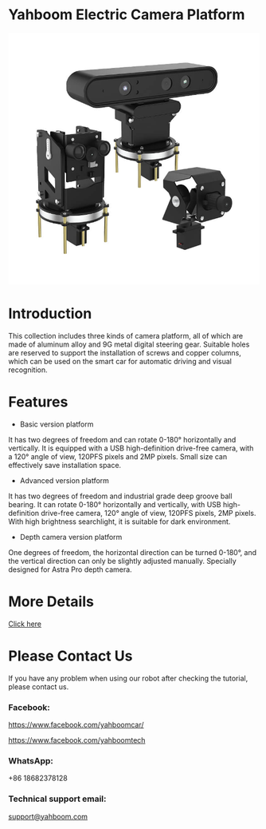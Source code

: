 # Yahboom Electric Camera Platform
![](https://github.com/YahboomTechnology/Camera-PTZ/blob/main/Camera-PTZ.jpg)
# Introduction
This collection includes three kinds of camera platform, all of which are made of aluminum alloy and 9G metal digital steering gear. Suitable holes are reserved to support the installation of screws and copper columns, which can be used on the smart car for automatic driving and visual recognition.
# Features
* Basic version platform

It has two degrees of freedom and can rotate 0-180° horizontally and vertically. It is equipped with a USB high-definition drive-free camera, with a 120° angle of view, 120PFS pixels and 2MP pixels. Small size can effectively save installation space.

* Advanced version platform

It has two degrees of freedom and industrial grade deep groove ball bearing. It can rotate 0-180° horizontally and vertically, with USB high-definition drive-free camera, 120° angle of view, 120PFS pixels, 2MP pixels. With high brightness searchlight, it is suitable for dark environment.

* Depth camera version platform

One degrees of freedom, the horizontal direction can be turned 0-180°, and the vertical direction can only be slightly adjusted manually. Specially designed for Astra Pro depth camera.

# More Details
[Click here](https://category.yahboom.net/products/camera-ptz)

# Please Contact Us
If you have any problem when using our robot after checking the tutorial, please contact us.

### Facebook: 
https://www.facebook.com/yahboomcar/ 
  
https://www.facebook.com/yahboomtech
### WhatsApp:
+86 18682378128

### Technical support email: 
support@yahboom.com

